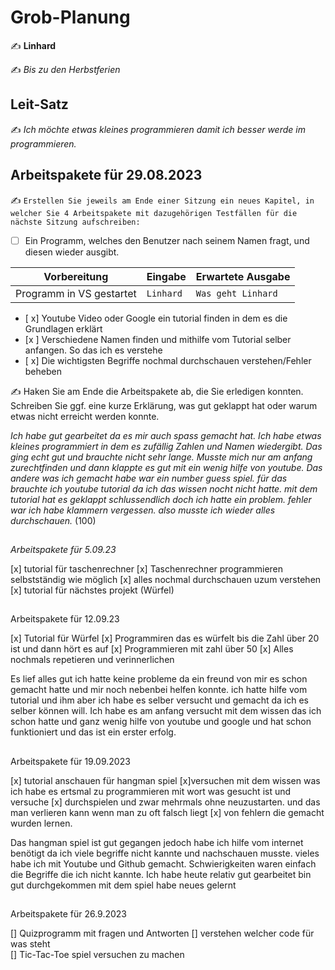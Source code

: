 # Grob-Planung

✍️ **Linhard**

✍️ *Bis zu den Herbstferien*

## Leit-Satz

✍️ _Ich möchte etwas kleines programmieren damit ich besser werde im programmieren._



## Arbeitspakete für 29.08.2023

✍️ `Erstellen Sie jeweils am Ende einer Sitzung ein neues Kapitel, in welcher Sie 4 Arbeitspakete mit dazugehörigen Testfällen für die nächste Sitzung aufschreiben:`

- [ ] Ein Programm, welches den Benutzer nach seinem Namen fragt, und diesen wieder ausgibt.

| Vorbereitung             | Eingabe   | Erwartete Ausgabe  |
| ------------------------ | --------- | ------------------ |
| Programm in VS gestartet | `Linhard` | `Was geht Linhard` |

- [ x] Youtube Video oder Google ein tutorial finden in dem es die Grundlagen erklärt
- [x ] Verschiedene Namen finden und mithilfe vom Tutorial selber anfangen. So das ich es verstehe
- [ x] Die wichtigsten Begriffe nochmal durchschauen verstehen/Fehler beheben

✍️  Haken Sie am Ende die Arbeitspakete ab, die Sie erledigen konnten. Schreiben Sie ggf. eine kurze Erklärung, was gut geklappt hat oder warum etwas nicht erreicht werden konnte.

_Ich habe gut gearbeitet da es mir auch spass gemacht hat. Ich habe etwas kleines programmiert in dem es zufällig Zahlen und Namen wiedergibt. Das ging echt gut und brauchte nicht sehr lange. Musste mich nur am anfang zurechtfinden und dann klappte es gut mit ein wenig hilfe von youtube. Das andere was ich gemacht habe war ein number guess spiel. für das brauchte ich youtube tutorial da ich das wissen nocht nicht hatte. mit dem tutorial hat es geklappt schlussendlich doch ich hatte ein problem. fehler war ich habe klammern vergessen. also musste ich wieder alles durchschauen._ (100)
##
*Arbeitspakete für 5.09.23* 

[x] tutorial für taschenrechner
[x] Taschenrechner programmieren selbstständig wie möglich
[x] alles nochmal durchschauen uzum verstehen
[x] tutorial für nächstes projekt (Würfel)


## 
Arbeitspakete für 12.09.23

[x] Tutorial für Würfel
[x] Programmiren das es würfelt bis die Zahl über 20 ist und dann hört es auf
[x] Programmieren mit zahl über 50
[x] Alles nochmals repetieren und verinnerlichen

Es lief alles gut ich hatte keine probleme da ein freund von mir es schon gemacht hatte und mir noch nebenbei helfen konnte. ich hatte hilfe vom tutorial und ihm aber ich habe es selber versucht und gemacht da ich es selber können will. Ich habe es am anfang versucht mit dem wissen das ich schon hatte und ganz wenig hilfe von youtube und google und hat schon funktioniert und das ist ein erster erfolg.



##
Arbeitspakete für 19.09.2023



[x] tutorial anschauen für hangman spiel
[x]versuchen mit dem wissen was ich habe es ertsmal zu programmieren mit wort was gesucht ist und versuche
[x] durchspielen und zwar mehrmals ohne neuzustarten. und das man verlieren kann wenn man zu oft falsch liegt
[x] von fehlern die gemacht wurden lernen.


Das hangman spiel ist gut gegangen jedoch habe ich hilfe vom internet benötigt da ich viele begriffe nicht kannte und nachschauen musste. vieles habe ich mit Youtube und Github gemacht. Schwierigkeiten waren einfach die Begriffe die ich nicht kannte. Ich habe heute relativ gut gearbeitet bin gut durchgekommen mit dem spiel habe neues gelernt 






##
Arbeitspakete für 26.9.2023

[] Quizprogramm mit fragen und Antworten
[] verstehen welcher code  für was steht  
[] Tic-Tac-Toe spiel versuchen zu machen





